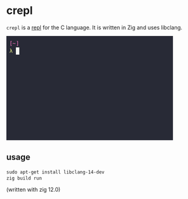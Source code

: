 # crepl
`crepl` is a [repl](https://en.wikipedia.org/wiki/Read%E2%80%93eval%E2%80%93print_loop) for the C language. It is written in Zig and uses libclang.

![demo gif](./demo.gif)

## usage
```
sudo apt-get install libclang-14-dev
zig build run
```

(written with zig 12.0)

